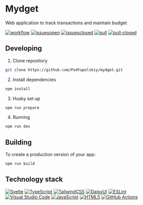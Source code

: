 # Mydget

Web application to track transactions and maintain budget

[![workflow](https://github.com/PodYapolskiy/mydget/actions/workflows/build.yml/badge.svg?branch=main)](https://github.com/PodYapolskiy/mydget/actions/workflows/build.yml) [![issuesopen](https://img.shields.io/github/issues/PodYapolskiy/mydget.svg)](https://github.com/PodYapolskiy/mydget/issues) [![issuesclosed](https://img.shields.io/github/issues-closed/PodYapolskiy/mydget.svg)](https://github.com/PodYapolskiy/mydget/issues?q=is%3Aissue+is%3Aclosed) [![pull](https://img.shields.io/github/issues-pr/PodYapolskiy/mydget.svg)](https://github.com/PodYapolskiy/mydget/pulls) [![pull-closed](https://img.shields.io/github/issues-pr-closed/PodYapolskiy/mydget.svg)](https://github.com/PodYapolskiy/mydget/pulls)

## Developing

1. Clone repository

```bash
git clone https://github.com/PodYapolskiy/mydget.git
```

2. Install dependencies

```bash
npm install
```

3. Husky set up

```bash
npm run prepare
```

4. Running

```bash
npm run dev
```

## Building

To create a production version of your app:

```bash
npm run build
```

## Technology stack

[![Svelte](https://img.shields.io/badge/svelte-%23f1413d.svg?style=for-the-badge&logo=svelte&logoColor=white)](https://svelte.dev/) [![TypeScript](https://img.shields.io/badge/typescript-%23007ACC.svg?style=for-the-badge&logo=typescript&logoColor=white)](https://www.typescriptlang.org/) [![TailwindCSS](https://img.shields.io/badge/tailwindcss-%2338B2AC.svg?style=for-the-badge&logo=tailwind-css&logoColor=white)](https://tailwindcss.com/) [![DaisyUI](https://img.shields.io/badge/daisyui-5A0EF8?style=for-the-badge&logo=daisyui&logoColor=white)](https://daisyui.com/) [![ESLint](https://img.shields.io/badge/ESLint-4B3263?style=for-the-badge&logo=eslint&logoColor=white)](https://eslint.org/) [![Visual Studio Code](https://img.shields.io/badge/Visual%20Studio%20Code-0078d7.svg?style=for-the-badge&logo=visual-studio-code&logoColor=white)](https://code.visualstudio.com/) [![JavaScript](https://img.shields.io/badge/javascript-%23323330.svg?style=for-the-badge&logo=javascript&logoColor=%23F7DF1E)](https://www.javascript.com/) [![HTML5](https://img.shields.io/badge/html5-%23E34F26.svg?style=for-the-badge&logo=html5&logoColor=white)](https://htmlbook.ru/html) [![GitHub Actions](https://img.shields.io/badge/github%20actions-%232671E5.svg?style=for-the-badge&logo=githubactions&logoColor=white)](https://github.com/features/actions)
